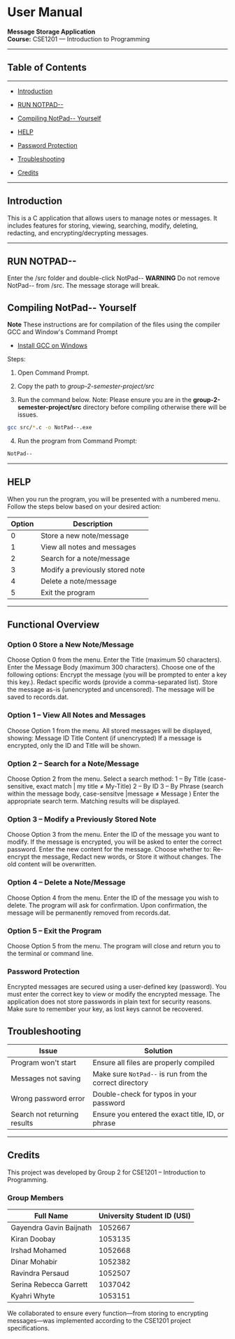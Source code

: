 #  User Manual  
**Message Storage Application**  
**Course:** CSE1201 — Introduction to Programming  


---

## Table of Contents
---
- [Introduction](#introduction)  

- [RUN NOTPAD--](#run-notpad--)

- [Compiling NotPad-- Yourself](#compiling-notpad---yourself)

- [HELP](#help)  

- [Password Protection](#password-protection)  

- [Troubleshooting](#troubleshooting)  

- [Credits](#credits)  


---

## Introduction
This is a C application that allows users to manage notes or messages. It includes features for storing, viewing, searching, modify, deleting, redacting, and encrypting/decrypting messages.

---

## RUN NOTPAD--
Enter the /src folder and double-click NotPad--
**WARNING** Do not remove NotPad-- from /src. The message storage will break.


## Compiling NotPad-- Yourself
**Note** These instructions are for compilation of the files using the compiler GCC and Window's Command Prompt
- [Install GCC on Windows](https://www.youtube.com/watch?v=GxFiUEO_3zM)

Steps:

1. Open Command Prompt.

2. Copy the path to *group-2-semester-project/src*

3. Run the command below.
Note: Please ensure you are in the **group-2-semester-project/src** directory before compiling otherwise there will be
issues.
```bash
gcc src/*.c -o NotPad--.exe
```

4. Run the program from Command Prompt:
```bash
NotPad--
```

---

##  HELP
When you run the program, you will be presented with a numbered menu. Follow the steps below based on your desired action:


| Option | Description                                 |
|--------|---------------------------------------------|
| 0      | Store a new note/message                    |
| 1      | View all notes and messages                 |
| 2      | Search for a note/message                   |
| 3      | Modify a previously stored note             |
| 4      | Delete a note/message                       |
| 5      | Exit the program                            |

---

##  Functional Overview

### Option 0 Store a New Note/Message
Choose Option 0 from the menu.
Enter the Title (maximum 50 characters).
Enter the Message Body (maximum 300 characters).
Choose one of the following options:
Encrypt the message (you will be prompted to enter a key this key.).
Redact specific words (provide a comma-separated list).
Store the message as-is (unencrypted and uncensored).
The message will be saved to records.dat.

### Option 1 – View All Notes and Messages
Choose Option 1 from the menu.
All stored messages will be displayed, showing:
Message ID
Title
Content (if unencrypted)
If a message is encrypted, only the ID and Title will be shown.

### Option 2 – Search for a Note/Message
Choose Option 2 from the menu.
Select a search method:
1 – By Title (case-sensitive, exact match | my title ≠ My-Title)
2 – By ID
3 – By Phrase (search within the message body, case-sensitve |message ≠ Message  )
Enter the appropriate search term.
Matching results will be displayed.

### Option 3 – Modify a Previously Stored Note
Choose Option 3 from the menu.
Enter the ID of the message you want to modify.
If the message is encrypted, you will be asked to enter the correct password.
Enter the new content for the message.
Choose whether to:
Re-encrypt the message,
Redact new words, or
Store it without changes.
The old content will be overwritten.

### Option 4 – Delete a Note/Message
Choose Option 4 from the menu.
Enter the ID of the message you wish to delete.
The program will ask for confirmation.
Upon confirmation, the message will be permanently removed from records.dat.

### Option 5 – Exit the Program
Choose Option 5 from the menu.
The program will close and return you to the terminal or command line.

### Password Protection
Encrypted messages are secured using a user-defined key (password).
You must enter the correct key to view or modify the encrypted message.
The application does not store passwords in plain text for security reasons.
Make sure to remember your key, as lost keys cannot be recovered.


## Troubleshooting

| Issue                            | Solution                                               |
|----------------------------------|--------------------------------------------------------|
| Program won't start              | Ensure all files are properly compiled                 |
| Messages not saving              | Make sure `NotPad--` is run from the correct directory |
| Wrong password error             | Double-check for typos in your password                |
| Search not returning results     | Ensure you entered the exact title, ID, or phrase      |

---

## Credits

This project was developed by Group 2 for CSE1201 – Introduction to Programming.

### Group Members

| Full Name               | University Student ID (USI) |
|-------------------------|-----------------------------|
| Gayendra Gavin Baijnath | 1052667                     |
| Kiran Doobay            | 1053135                     |
| Irshad Mohamed          | 1052668                     |
| Dinar Mohabir           | 1052382                     |
| Ravindra Persaud        | 1052507                     |
| Serina Rebecca Garrett  | 1037042                     |
| Kyahri Whyte            | 1053151                     |

We collaborated to ensure every function—from storing to encrypting messages—was implemented according to the CSE1201 project specifications.
